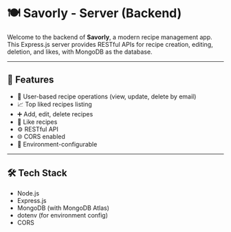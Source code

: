 # 🍽️ Savorly - Server (Backend)

Welcome to the backend of **Savorly**, a modern recipe management app. This Express.js server provides RESTful APIs for recipe creation, editing, deletion, and likes, with MongoDB as the database.

---

## 🚀 Features

- 🔐 User-based recipe operations (view, update, delete by email)
- 📈 Top liked recipes listing
- ➕ Add, edit, delete recipes
- 💖 Like recipes
- ⚙️ RESTful API
- 🌐 CORS enabled
- 🌱 Environment-configurable

---

## 🛠️ Tech Stack

- Node.js
- Express.js
- MongoDB (with MongoDB Atlas)
- dotenv (for environment config)
- CORS
